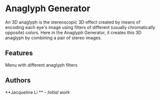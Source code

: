 # Anaglyph Generator

An 3D anaglyph is the stereoscopic 3D effect created by means of encoding each eye's image using filters of different (usually chromatically opposite) colors.
Here in the Anaglyph Generator, it creates this 3D anaglyph by combining a pair of stereo images. 

## Features

Menu with different anaglyph filters
   

## Authors

**Jacqueline Li ** - *Initial work* 




